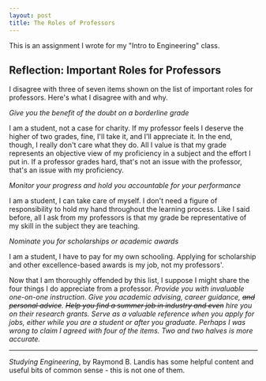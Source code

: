 ```yaml
---
layout: post
title: The Roles of Professors 
---
```

This is an assignment I wrote for my "Intro to Engineering" class. 

## Reflection: Important Roles for Professors

I disagree with three of seven items shown on the list of important roles for professors. Here's what I disagree with and why.

*Give you the benefit of the doubt on a borderline grade*

I am a student, not a case for charity. If my professor feels I deserve the higher of two grades, fine, I'll take it, and I'll appreciate it. In the end, though, I really don't care what they do. All I value is that my grade represents an objective view of my proficiency in a subject and the effort I put in. If a professor grades hard, that's not an issue with the professor, that's an issue with my proficiency.

*Monitor your progress and hold you accountable for your performance*

I am a student, I can take care of myself. I don't need a figure of responsibility to hold my hand throughout the learning process. Like I said before, all I ask from my professors is that my grade be representative of my skill in the subject they are teaching.
 
*Nominate you for scholarships or academic awards*

I am a student, I have to pay for my own schooling. Applying for scholarship and other excellence-based awards is my job, not my professors'.

Now that I am thoroughly offended by this list, I suppose I might share the four things I do appreciate from a professor. *Provide you with invaluable one-on-one instruction. Give you academic advising, career guidance, <s>and personal advice</s>. <s>Help you find a summer job in industry and even</s> hire you on their research grants. Serve as a valuable reference when you apply for jobs, either while you are a student or after you graduate. Perhaps I was wrong to claim I agreed with four of the items. Two and two halves is more accurate.*

---
*Studying Engineering*, by Raymond B. Landis has some helpful content and useful bits of common sense - this is not one of them. 